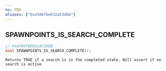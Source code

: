 ```yaml
---
ns: PED
aliases: ["0xa586fbeb32a53dbb"]
---
```

## SPAWNPOINTS_IS_SEARCH_COMPLETE

```c
// 0xA586FBEB32A53DBB
bool SPAWNPOINTS_IS_SEARCH_COMPLETE();
```

```
Returns TRUE if a search is in the completed state. Will assert if no search is active
```
